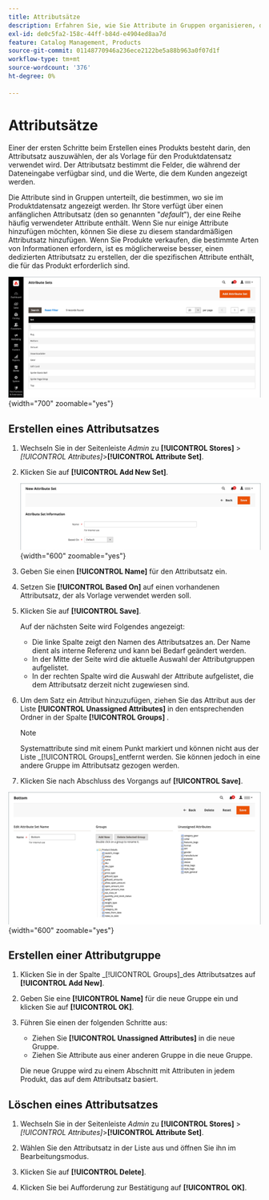```yaml
---
title: Attributsätze
description: Erfahren Sie, wie Sie Attribute in Gruppen organisieren, die bestimmen, wo sie im Produktdatensatz angezeigt werden.
exl-id: de0c5fa2-158c-44ff-b84d-e4904ed8aa7d
feature: Catalog Management, Products
source-git-commit: 01148770946a236ece2122be5a88b963a0f07d1f
workflow-type: tm+mt
source-wordcount: '376'
ht-degree: 0%

---
```


# Attributsätze

Einer der ersten Schritte beim Erstellen eines Produkts besteht darin, den Attributsatz auszuwählen, der als Vorlage für den Produktdatensatz verwendet wird. Der Attributsatz bestimmt die Felder, die während der Dateneingabe verfügbar sind, und die Werte, die dem Kunden angezeigt werden.

Die Attribute sind in Gruppen unterteilt, die bestimmen, wo sie im Produktdatensatz angezeigt werden. Ihr Store verfügt über einen anfänglichen Attributsatz (den so genannten &quot;_default_&quot;), der eine Reihe häufig verwendeter Attribute enthält. Wenn Sie nur einige Attribute hinzufügen möchten, können Sie diese zu diesem standardmäßigen Attributsatz hinzufügen. Wenn Sie Produkte verkaufen, die bestimmte Arten von Informationen erfordern, ist es möglicherweise besser, einen dedizierten Attributsatz zu erstellen, der die spezifischen Attribute enthält, die für das Produkt erforderlich sind.

![Attributsätze](./assets/attribute-sets.png){width="700" zoomable="yes"}

## Erstellen eines Attributsatzes

1. Wechseln Sie in der Seitenleiste _Admin_ zu **[!UICONTROL Stores]** > _[!UICONTROL Attributes]_>**[!UICONTROL Attribute Set]**.

1. Klicken Sie auf **[!UICONTROL Add New Set]**.

   ![Attributset - edit name](./assets/attribute-set-new.png){width="600" zoomable="yes"}

1. Geben Sie einen **[!UICONTROL Name]** für den Attributsatz ein.

1. Setzen Sie **[!UICONTROL Based On]** auf einen vorhandenen Attributsatz, der als Vorlage verwendet werden soll.

1. Klicken Sie auf **[!UICONTROL Save]**.

   Auf der nächsten Seite wird Folgendes angezeigt:

   - Die linke Spalte zeigt den Namen des Attributsatzes an. Der Name dient als interne Referenz und kann bei Bedarf geändert werden.
   - In der Mitte der Seite wird die aktuelle Auswahl der Attributgruppen aufgelistet.
   - In der rechten Spalte wird die Auswahl der Attribute aufgelistet, die dem Attributsatz derzeit nicht zugewiesen sind.

1. Um dem Satz ein Attribut hinzuzufügen, ziehen Sie das Attribut aus der Liste **[!UICONTROL Unassigned Attributes]** in den entsprechenden Ordner in der Spalte **[!UICONTROL Groups]** .

   >[!NOTE]
   >
   >Systemattribute sind mit einem Punkt markiert und können nicht aus der Liste _[!UICONTROL Groups]_entfernt werden. Sie können jedoch in eine andere Gruppe im Attributsatz gezogen werden.

1. Klicken Sie nach Abschluss des Vorgangs auf **[!UICONTROL Save]**.

![Attributsatz - edit](./assets/attribute-set-edit.png){width="600" zoomable="yes"}

## Erstellen einer Attributgruppe

1. Klicken Sie in der Spalte _[!UICONTROL Groups]_des Attributsatzes auf **[!UICONTROL Add New]**.

1. Geben Sie eine **[!UICONTROL Name]** für die neue Gruppe ein und klicken Sie auf **[!UICONTROL OK]**.

1. Führen Sie einen der folgenden Schritte aus:

   - Ziehen Sie **[!UICONTROL Unassigned Attributes]** in die neue Gruppe.
   - Ziehen Sie Attribute aus einer anderen Gruppe in die neue Gruppe.

   Die neue Gruppe wird zu einem Abschnitt mit Attributen in jedem Produkt, das auf dem Attributsatz basiert.

## Löschen eines Attributsatzes

1. Wechseln Sie in der Seitenleiste _Admin_ zu **[!UICONTROL Stores]** > _[!UICONTROL Attributes]_>**[!UICONTROL Attribute Set]**.

1. Wählen Sie den Attributsatz in der Liste aus und öffnen Sie ihn im Bearbeitungsmodus.

1. Klicken Sie auf **[!UICONTROL Delete]**.

1. Klicken Sie bei Aufforderung zur Bestätigung auf **[!UICONTROL OK]**.
